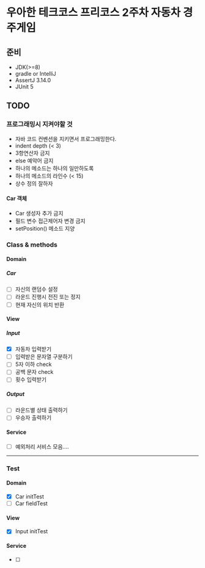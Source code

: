 # 우아한 테크코스 프리코스 2주차 자동차 경주게임

## 준비

- JDK(>=8)
- gradle or IntelliJ
- AssertJ 3.14.0
- JUnit 5

## TODO

### 프로그래밍시 지켜야할 것

- 자바 코드 컨벤션을 지키면서 프로그래밍한다.
- indent depth (< 3)
- 3항연산자 금지
- else 예악어 금지
- 하나의 메소드는 하나의 일만하도록
- 하나의 메소드의 라인수 (< 15)
- 상수 정의 잘하자

#### Car 객체

- Car 생성자 추가 금지
- 필드 변수 접근제어자 변경 금지
- setPosition() 메소드 지양


### Class & methods

#### Domain

#####  Car

- [ ] 자신의 랜덤수 설정
- [ ] 라운드 진행시 전진 또는 정지
- [ ] 현재 자신의 위치 반환

#### View

##### Input

- [x] 자동차 입력받기
- [ ] 입력받은 문자열 구분하기
- [ ] 5자 이하 check
- [ ] 공백 문자 check
- [ ] 횟수 입력받기

##### Output

- [ ] 라운드별 상태 출력하기
- [ ] 우승자 출력하기

#### Service

- [ ] 예외처리 서비스 모음....

<hr>

### Test

#### Domain

- [x] Car initTest
- [ ] Car fieldTest

#### View

- [x] Input initTest

#### Service

- [ ]